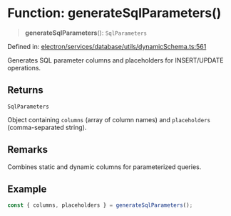 # Function: generateSqlParameters()

> **generateSqlParameters**(): `SqlParameters`

Defined in: [electron/services/database/utils/dynamicSchema.ts:561](https://github.com/Nick2bad4u/Uptime-Watcher/blob/main/electron/services/database/utils/dynamicSchema.ts#L561)

Generates SQL parameter columns and placeholders for INSERT/UPDATE
operations.

## Returns

`SqlParameters`

Object containing `columns` (array of column names) and
  `placeholders` (comma-separated string).

## Remarks

Combines static and dynamic columns for parameterized queries.

## Example

```typescript
const { columns, placeholders } = generateSqlParameters();
```
